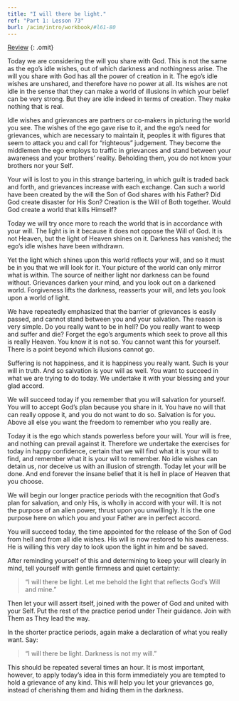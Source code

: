 ```yaml
---
title: "I will there be light."
ref: "Part 1: Lesson 73"
burl: /acim/intro/workbook/#l61-80
---
```


<a class="hide-review" href="/acim/workbook/l087/#l073">Review</a>
{: .omit}

Today we are considering the will you share with God. This is not the
same as the ego’s idle wishes, out of which darkness and nothingness
arise. The will you share with God has all the power of creation in it.
The ego’s idle wishes are unshared, and therefore have no power at all.
Its wishes are not idle in the sense that they can make a world of
illusions in which your belief can be very strong. But they are idle
indeed in terms of creation. They make nothing that is real.

Idle wishes and grievances are partners or co-makers in picturing the
world you see. The wishes of the ego gave rise to it, and the ego’s need
for grievances, which are necessary to maintain it, peoples it with
figures that seem to attack you and call for “righteous” judgement. They
become the middlemen the ego employs to traffic in grievances and stand
between your awareness and your brothers’ reality. Beholding them, you
do not know your brothers nor your Self.

Your will is lost to you in this strange bartering, in which guilt is
traded back and forth, and grievances increase with each exchange. Can
such a world have been created by the will the Son of God shares with
his Father? Did God create disaster for His Son? Creation is the Will of
Both together. Would God create a world that kills Himself?

Today we will try once more to reach the world that is in accordance
with your will. The light is in it because it does not oppose the Will of
God. It is not Heaven, but the light of Heaven shines on it. Darkness
has vanished; the ego’s idle wishes have been withdrawn.

Yet the light which shines upon this world reflects your will, and so it
must be in you that we will look for it. Your picture of the world can
only mirror what is within. The source of neither light nor darkness can
be found without. Grievances darken your mind, and you look out on a
darkened world. Forgiveness lifts the darkness, reasserts your will, and
lets you look upon a world of light.

We have repeatedly emphasized that the barrier of grievances is easily
passed, and cannot stand between you and your salvation. The reason is
very simple. Do you really want to be in hell? Do you really want to
weep and suffer and die? Forget the ego’s arguments which
seek to prove all this is really Heaven. You know it is not so. You
cannot want this for yourself. There is a point beyond which illusions
cannot go.

Suffering is not happiness, and it is happiness you really want. Such is
your will in truth. And so salvation is your will as well. You want to
succeed in what we are trying to do today. We undertake it with your
blessing and your glad accord.

We will succeed today if you remember that you will salvation for
yourself. You will to accept God’s plan because you share in it. You have
no will that can really oppose it, and you do not want to do so.
Salvation is for you. Above all else you want the freedom to remember who
you really are.

Today it is the ego which stands powerless before your will. Your will is
free, and nothing can prevail against it. Therefore we undertake the
exercises for today in happy confidence, certain that we will find what
it is your will to find, and remember what it is your will to remember.
No idle wishes can detain us, nor deceive us with an illusion of
strength. Today let your will be done. And end forever the insane belief
that it is hell in place of Heaven that you choose.

We will begin our longer practice periods with the recognition that
God’s plan for salvation, and only His, is wholly in accord with your
will. It is not the purpose of an alien power, thrust upon you
unwillingly. It is the one purpose here on which you and your Father are
in perfect accord.

You will succeed today, the time appointed for the release of the Son of
God from hell and from all idle wishes. His will is now restored to his
awareness. He is willing this very day to look upon the light in him and
be saved.

After reminding yourself of this and determining to keep your will
clearly in mind, tell yourself with gentle firmness and quiet certainty:

> “I will there be light. Let me behold the light that reflects God’s
> Will and mine.”

Then let your will assert itself, joined with the power of God and
united with your Self. Put the rest of the practice period under Their
guidance. Join with Them as They lead the way.

In the shorter practice periods, again make a declaration of what you
really want. Say:

> “I will there be light. Darkness is not my will.”

This should be repeated several times an hour. It is most important,
however, to apply today’s idea in this form immediately you are tempted
to hold a grievance of any kind. This will help you let your grievances
go, instead of cherishing them and hiding them in the darkness.

